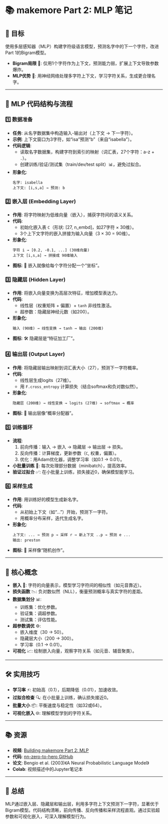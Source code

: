 # 📚 makemore Part 2: MLP 笔记

## 🎯 目标
使用多层感知器（MLP）构建字符级语言模型，预测名字中的下一个字符，改进Part 1的Bigram模型。

- **Bigram局限** 🚫: 仅用1个字符作为上下文，预测能力弱，扩展上下文导致参数爆炸。
- **MLP优势** 🌟: 用神经网络处理多字符上下文，学习字符关系，生成更合理名字。

---

## 🧠 MLP 代码结构与流程

### 1️⃣ 数据准备
- **任务**: 从名字数据集中构造输入-输出对（上下文 → 下一字符）。
- **示例**: 上下文窗口为3字符，如“isa”预测“b”（来自“isabella”）。
- **代码逻辑**:
  - 读取名字数据集，构建字符到索引的映射（词汇表，27个字符：a-z + `.`）。
  - 创建训练/验证/测试集（train/dev/test split）📊，避免过拟合。
- **形象化**:
  ```
  名字: isabella
  上下文: [i,s,a] → 预测: b
  ```

### 2️⃣ 嵌入层 (Embedding Layer)
- **作用**: 将字符映射为低维向量（嵌入），捕获字符间的语义关系。
- **代码**:
  - 初始化嵌入表 `C`（形状: [27, n_embd]，如27字符 × 30维）。
  - 3个上下文字符的嵌入拼接为输入向量（3 × 30 = 90维）。
- **形象化**:
  ```
  字符 i → [0.2, -0.1, ...] (30维向量)
  上下文 [i,s,a] → 拼接成 90维输入
  ```
- **图标**: 📍 嵌入就像给每个字符分配一个“坐标”。

### 3️⃣ 隐藏层 (Hidden Layer)
- **作用**: 将嵌入向量变换为高层次特征，增加模型表达力。
- **代码**:
  - 线性层（权重矩阵 + 偏置）+ `tanh` 非线性激活。
  - 超参数：隐藏层神经元数（如200）。
- **形象化**:
  ```
  输入 (90维) → 线性变换 → tanh → 输出 (200维)
  ```
- **图标**: 🛠️ 隐藏层是“特征加工厂”。

### 4️⃣ 输出层 (Output Layer)
- **作用**: 将隐藏层输出映射到词汇表大小（27），预测下一字符概率。
- **代码**:
  - 线性层生成logits（27维）。
  - 用 `F.cross_entropy` 计算损失（结合softmax和负对数似然）。
- **形象化**:
  ```
  隐藏层 (200维) → 线性变换 → logits (27维) → softmax → 概率
  ```
- **图标**: 🎰 输出层像“概率分配器”。

### 5️⃣ 训练循环
- **流程**:
  1. 前向传播：输入 → 嵌入 → 隐藏层 → 输出层 → 损失。
  2. 反向传播：计算梯度，更新参数（`C`, 权重，偏置）。
  3. 优化：用Adam优化器，调整学习率（如0.1 → 0.01）。
- **小批量训练** 🚀: 每次处理部分数据（minibatch），提高效率。
- **验证过拟合** ✅: 在小批量上训练，损失接近0，确保模型能学习。

### 6️⃣ 采样生成
- **作用**: 用训练好的模型生成新名字。
- **代码**:
  - 从初始上下文（如“...”）开始，预测下一字符。
  - 用概率分布采样，迭代生成名字。
- **形象化**:
  ```
  上下文: ... → 预测 p → 采样 r → 新上下文 ..p → 预测 e ...
  输出: preston
  ```
- **图标**: 🎨 采样像“随机创作”。

---

## 🔑 核心概念
- **嵌入** 📍: 字符的向量表示，模型学习字符间的相似性（如元音靠近）。
- **损失函数** 📉: 负对数似然（NLL），衡量预测概率与真实字符的差距。
- **数据集划分** 📊:
  - 训练集：优化参数。
  - 验证集：调超参数。
  - 测试集：评估性能。
- **超参数调优** ⚙️:
  - 嵌入维度（30 → 50）。
  - 隐藏层大小（200 → 300）。
  - 学习率（0.1 → 0.01）。
- **可视化** 📈: 绘制嵌入向量，观察字符关系（如元音、辅音聚类）。

---

## 🛠️ 实用技巧
- **学习率** ⚡: 初始高（0.1），后期降低（0.01），加速收敛。
- **过拟合检查** 🔍: 在小批量上训练，确认损失接近0。
- **批量大小** 📦: 平衡速度与稳定性（如32或64）。
- **可视化嵌入** 🌐: 理解模型学到的字符关系。

---

## 📚 资源
- **视频**: [Building makemore Part 2: MLP](https://www.youtube.com/watch?v=TCH_1BHY58I)
- **代码**: [nn-zero-to-hero GitHub](https://github.com/karpathy/nn-zero-to-hero)
- **论文**: Bengio et al. (2003)《A Neural Probabilistic Language Model》
- **Colab**: 视频描述中的Jupyter笔记本

---

## 🌟 总结
MLP通过嵌入层、隐藏层和输出层，利用多字符上下文预测下一字符，显著优于Bigram模型。代码结构清晰，前向传播、反向传播和采样流程直观。通过实验超参数和可视化嵌入，可深入理解模型行为。